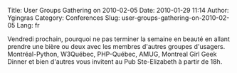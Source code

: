 Title: User Groups Gathering on 2010-02-05
Date: 2010-01-29 11:14
Author: Ygingras
Category: Conferences
Slug: user-groups-gathering-on-2010-02-05
Lang: fr

Vendredi prochain, pourquoi ne pas terminer la semaine en beauté en
allant prendre une bière ou deux avec les membres d'autres groupes
d'usagers. Montréal-Python, W3Québec, PHP-Québec, AMUG, Montreal Girl
Geek Dinner et bien d'autres vous invitent au Pub Ste-Elizabeth à partir
de 18h. <!--:-->
